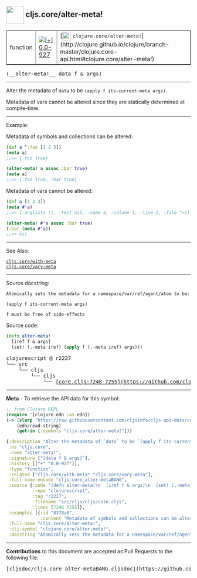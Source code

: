 ## <img width="48px" valign="middle" src="http://i.imgur.com/Hi20huC.png"> cljs.core/alter-meta!

 <table border="1">
<tr>

<td>function</td>
<td><a href="https://github.com/cljsinfo/cljs-api-docs/tree/0.0-927"><img valign="middle" alt="[+] 0.0-927" src="https://img.shields.io/badge/+-0.0--927-lightgrey.svg"></a> </td>
<td>
[<img height="24px" valign="middle" src="http://i.imgur.com/1GjPKvB.png"> <samp>clojure.core/alter-meta!</samp>](http://clojure.github.io/clojure/branch-master/clojure.core-api.html#clojure.core/alter-meta!)
</td>
</tr>
</table>

 <samp>
(__alter-meta!__ data f & args)<br>
</samp>

---

Alter the metadata of `data` to be `(apply f its-current-meta args)`.

Metadata of vars cannot be altered since they are statically determined at compile-time.

---

Example:

Metadata of symbols and collections can be altered:

```clj
(def a ^:foo [1 2 3])
(meta a)
;;=> {:foo true}

(alter-meta! a assoc :bar true)
(meta a)
;;=> {:foo true, :bar true}
```

Metadata of vars cannot be altered:

```clj
(def a [1 2 3])
(meta #'a)
;;=> {:arglists (), :test nil, :name a, :column 1, :line 1, :file "<cljs repl>", :doc nil, :ns cljs.user}

(alter-meta! #'a assoc :bar true)
(:bar (meta #'a))
;;=> nil
```

---

See Also:

[`cljs.core/with-meta`](cljs.core_with-meta.md)<br>
[`cljs.core/vary-meta`](cljs.core_vary-meta.md)<br>

---

Source docstring:

```
Atomically sets the metadata for a namespace/var/ref/agent/atom to be:

(apply f its-current-meta args)

f must be free of side-effects
```

Source code:

```clj
(defn alter-meta!
  [iref f & args]
  (set! (.-meta iref) (apply f (.-meta iref) args)))
```

 <pre>
clojurescript @ r2227
└── src
    └── cljs
        └── cljs
            └── <ins>[core.cljs:7248-7255](https://github.com/clojure/clojurescript/blob/r2227/src/cljs/cljs/core.cljs#L7248-L7255)</ins>
</pre>


---

__Meta__ - To retrieve the API data for this symbol:

```clj
;; from Clojure REPL
(require '[clojure.edn :as edn])
(-> (slurp "https://raw.githubusercontent.com/cljsinfo/cljs-api-docs/catalog/cljs-api.edn")
    (edn/read-string)
    (get-in [:symbols "cljs.core/alter-meta!"]))
```

```clj
{:description "Alter the metadata of `data` to be `(apply f its-current-meta args)`.\n\nMetadata of vars cannot be altered since they are statically determined at compile-time.",
 :ns "cljs.core",
 :name "alter-meta!",
 :signature ["[data f & args]"],
 :history [["+" "0.0-927"]],
 :type "function",
 :related ["cljs.core/with-meta" "cljs.core/vary-meta"],
 :full-name-encode "cljs.core_alter-metaBANG",
 :source {:code "(defn alter-meta!\n  [iref f & args]\n  (set! (.-meta iref) (apply f (.-meta iref) args)))",
          :repo "clojurescript",
          :tag "r2227",
          :filename "src/cljs/cljs/core.cljs",
          :lines [7248 7255]},
 :examples [{:id "8378a0",
             :content "Metadata of symbols and collections can be altered:\n\n```clj\n(def a ^:foo [1 2 3])\n(meta a)\n;;=> {:foo true}\n\n(alter-meta! a assoc :bar true)\n(meta a)\n;;=> {:foo true, :bar true}\n```\n\nMetadata of vars cannot be altered:\n\n```clj\n(def a [1 2 3])\n(meta #'a)\n;;=> {:arglists (), :test nil, :name a, :column 1, :line 1, :file \"<cljs repl>\", :doc nil, :ns cljs.user}\n\n(alter-meta! #'a assoc :bar true)\n(:bar (meta #'a))\n;;=> nil\n```"}],
 :full-name "cljs.core/alter-meta!",
 :clj-symbol "clojure.core/alter-meta!",
 :docstring "Atomically sets the metadata for a namespace/var/ref/agent/atom to be:\n\n(apply f its-current-meta args)\n\nf must be free of side-effects"}

```

---

__Contributions__ to this document are accepted as Pull Requests to the following file:

 <pre>
[cljsdoc/cljs.core_alter-metaBANG.cljsdoc](https://github.com/cljsinfo/cljs-api-docs/blob/master/cljsdoc/cljs.core_alter-metaBANG.cljsdoc)
</pre>

